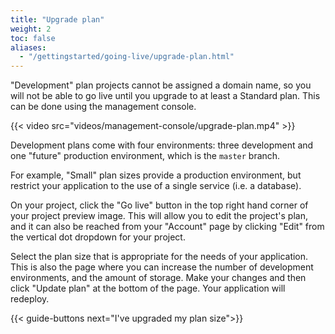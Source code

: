 ```yaml
---
title: "Upgrade plan"
weight: 2
toc: false
aliases:
  - "/gettingstarted/going-live/upgrade-plan.html"
---
```


"Development" plan projects cannot be assigned a domain name, so you will not be able to go live until you upgrade to at least a Standard plan. This can be done using the management console.

{{< video src="videos/management-console/upgrade-plan.mp4" >}}

Development plans come with four environments: three development and one "future" production environment, which is the `master` branch.

For example, "Small" plan sizes provide a production environment, but restrict your application to the use of a single service (i.e. a database).

On your project, click the "Go live" button in the top right hand corner of your project preview image. This will allow you to edit the project's plan, and it can also be reached from your "Account" page by clicking "Edit" from the vertical dot dropdown for your project.

Select the plan size that is appropriate for the needs of your application. This is also the page where you can increase the number of development environments, and the amount of storage. Make your changes and then click "Update plan" at the bottom of the page. Your application will redeploy.

{{< guide-buttons next="I've upgraded my plan size">}}
